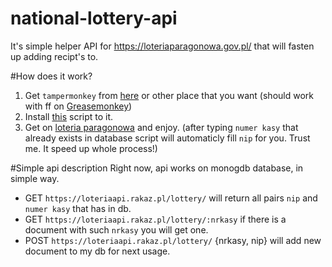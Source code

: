 # national-lottery-api
It's simple helper API for https://loteriaparagonowa.gov.pl/ that will fasten up adding recipt's to.

#How does it work?
1. Get `tampermonkey` from [here](https://chrome.google.com/webstore/detail/tampermonkey/dhdgffkkebhmkfjojejmpbldmpobfkfo?hl=pl&gl=PL)
or other place that you want (should work with ff on [Greasemonkey](https://addons.mozilla.org/pl/firefox/addon/greasemonkey/))
2. Install [this](https://github.com/szymczakk/national-lottery-api/blob/master/tampermonkeyScript.js) script to it.
3. Get on [loteria paragonowa](https://loteriaparagonowa.gov.pl/) and enjoy. (after typing `numer kasy` that already exists in database
script will automaticly fill `nip` for you. Trust me. It speed up whole process!)

#Simple api description
Right now, api works on monogdb database, in simple way.

- GET `https://loteriaapi.rakaz.pl/lottery/` will return all pairs `nip` and `numer kasy` that has in db.
- GET `https://loteriaapi.rakaz.pl/lottery/:nrkasy` if there is a document with such `nrkasy` you will get one.
- POST `https://loteriaapi.rakaz.pl/lottery/` {nrkasy, nip} will add new document to my db for next usage.
